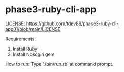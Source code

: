 # phase3-ruby-cli-app
LICENSE: https://github.com/tdev88/phase3-ruby-cli-app01/blob/main/LICENSE

Requirements:
1. Install Ruby
2. Install Nokogiri gem

How to run:
Type './bin/run.rb' at command prompt.
